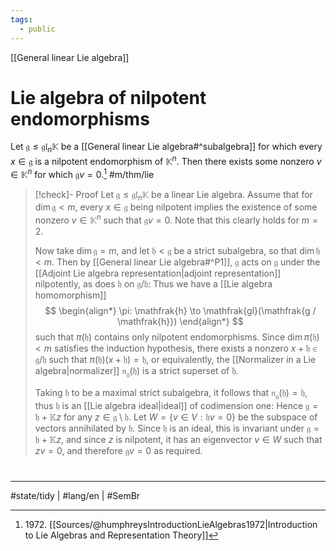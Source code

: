 ```yaml
---
tags:
  - public
---
```

[[General linear Lie algebra]]
# Lie algebra of nilpotent endomorphisms

Let $\mathfrak{g} \leq \mathfrak{gl}_{n}\mathbb{K}$ be a [[General linear Lie algebra#^subalgebra]] for which every $x \in \mathfrak{g}$ is a nilpotent endomorphism of $\mathbb{K}^n$.
Then there exists some nonzero $v \in \mathbb{K}^n$ for which $\mathfrak{g} v = 0$.[^1972] #m/thm/lie 

  [^1972]: 1972\. [[Sources/@humphreysIntroductionLieAlgebras1972|Introduction to Lie Algebras and Representation Theory]]

> [!check]- Proof
> Let $\mathfrak{g} \leq \mathfrak{gl}_{n}\mathbb{K}$ be a linear Lie algebra.
> Assume that for $\dim \mathfrak{g} < m$, every $x \in \mathfrak{g}$ being nilpotent implies the existence of some nonzero $v \in \mathbb{K}^n$ such that $\mathfrak{g} v = 0$.
> Note that this clearly holds for $m = 2$.
> 
> Now take $\dim \mathfrak{g} = m$, and let $\mathfrak{h} < \mathfrak{g}$ be a strict subalgebra,
> so that $\dim \mathfrak{h} < m$.
> Then by [[General linear Lie algebra#^P1]],
> $\mathfrak{g}$ acts on $\mathfrak{g}$ under the [[Adjoint Lie algebra representation|adjoint representation]] nilpotently, as does $\mathfrak{h}$ on $\mathfrak{g} / \mathfrak{h}$:
> Thus we have a [[Lie algebra homomorphism]]
> $$
> \begin{align*}
> \pi: \mathfrak{h} \to \mathfrak{gl}(\mathfrak{g / \mathfrak{h}})
> \end{align*}
> $$
> such that $\pi(\mathfrak{h})$ contains only nilpotent endomorphisms.
> Since $\dim \pi(\mathfrak{h}) < m$ satisfies the induction hypothesis,
> there exists a nonzero $x + \mathfrak{h} \in \mathfrak{g}/\mathfrak{h}$ such that $\pi(\mathfrak{h})(x+\mathfrak{h}) = \mathfrak{h}$,
> or equivalently, the [[Normalizer in a Lie algebra|normalizer]] $\mathfrak{n}_{\mathfrak{g}}(\mathfrak{h})$ is a strict superset of $\mathfrak{ h}$.
> 
> Taking $\mathfrak{h}$ to be a maximal strict subalgebra,
> it follows that $\mathfrak{n}_{\mathfrak{g}}(\mathfrak{h}) = \mathfrak{h}$, thus $\mathfrak{h}$ is an [[Lie algebra ideal|ideal]] of codimension one:
> Hence $\mathfrak{g} = \mathfrak{h} + \mathbb{K}z$ for any $z \in \mathfrak{g} \setminus \mathfrak{h}$.
> Let $W = \{ v \in V : \mathfrak{h} v = 0 \}$ be the subspace of vectors annihilated by $\mathfrak{h}$.
> Since $\mathfrak{h}$ is an ideal, this is invariant under $\mathfrak{g} = \mathfrak{h} + \mathbb{K}z$,
> and since $z$ is nilpotent, it has an eigenvector $v \in W$ such that $zv = 0$,
> and therefore $\mathfrak{g}v = 0$ as required. <span class="QED"/>

#
---
#state/tidy | #lang/en | #SemBr
